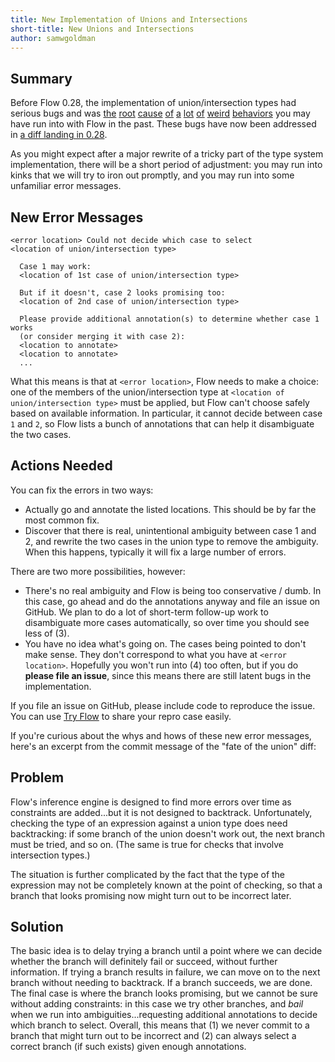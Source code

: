 ```yaml
---
title: New Implementation of Unions and Intersections
short-title: New Unions and Intersections
author: samwgoldman
---
```


## Summary

Before Flow 0.28, the implementation of union/intersection types had serious bugs and was [the][gh1759] [root][gh1664] [cause][gh1663] [of][gh1462] [a][gh1455] [lot][gh1371] [of][gh1349] [weird][gh842] [behaviors][gh815] you may have run into with Flow in the past. These bugs have now been addressed in [a diff landing in 0.28][fotu].

<!--truncate-->

As you might expect after a major rewrite of a tricky part of the type system implementation, there will be a short period of adjustment: you may run into kinks that we will try to iron out promptly, and you may run into some unfamiliar error messages.

## New Error Messages

```
<error location> Could not decide which case to select
<location of union/intersection type>

  Case 1 may work:
  <location of 1st case of union/intersection type>

  But if it doesn't, case 2 looks promising too:
  <location of 2nd case of union/intersection type>

  Please provide additional annotation(s) to determine whether case 1 works
  (or consider merging it with case 2):
  <location to annotate>
  <location to annotate>
  ...
```

What this means is that at `<error location>`, Flow needs to make a choice: one of the members of the union/intersection type at `<location of union/intersection type>` must be applied, but Flow can't choose safely based on available information. In particular, it cannot decide between case `1` and `2`, so Flow lists a bunch of annotations that can help it disambiguate the two cases.

## Actions Needed

You can fix the errors in two ways:

* Actually go and annotate the listed locations. This should be by far the most common fix.
* Discover that there is real, unintentional ambiguity between case 1 and 2, and rewrite the two cases in the union type to remove the ambiguity. When this happens, typically it will fix a large number of errors.

There are two more possibilities, however:

* There's no real ambiguity and Flow is being too conservative / dumb. In this case, go ahead and do the annotations anyway and file an issue on GitHub. We plan to do a lot of short-term follow-up work to disambiguate more cases automatically, so over time you should see less of (3).
* You have no idea what's going on. The cases being pointed to don't make sense. They don't correspond to what you have at `<error location>`. Hopefully you won't run into (4) too often, but if you do **please file an issue**, since this means there are still latent bugs in the implementation.

If you file an issue on GitHub, please include code to reproduce the issue. You can use [Try Flow](https://flowtype.org/try/) to share your repro case easily.

If you're curious about the whys and hows of these new error messages, here's an excerpt from the commit message of the "fate of the union" diff:

## Problem

Flow's inference engine is designed to find more errors over time as constraints are added...but it is not designed to backtrack. Unfortunately, checking the type of an expression against a union type does need backtracking: if some branch of the union doesn't work out, the next branch must be tried, and so on. (The same is true for checks that involve intersection types.)

The situation is further complicated by the fact that the type of the expression may not be completely known at the point of checking, so that a branch that looks promising now might turn out to be incorrect later.

## Solution

The basic idea is to delay trying a branch until a point where we can decide whether the branch will definitely fail or succeed, without further information. If trying a branch results in failure, we can move on to the next branch without needing to backtrack. If a branch succeeds, we are done. The final case is where the branch looks promising, but we cannot be sure without adding constraints: in this case we try other branches, and *bail* when we run into ambiguities...requesting additional annotations to decide which branch to select. Overall, this means that (1) we never commit to a branch that might turn out to be incorrect and (2) can always select a correct branch (if such exists) given enough annotations.

[gh1759]: https://github.com/facebook/flow/issues/1759
[gh1664]: https://github.com/facebook/flow/issues/1664
[gh1663]: https://github.com/facebook/flow/issues/1663
[gh1462]: https://github.com/facebook/flow/issues/1462
[gh1455]: https://github.com/facebook/flow/issues/1455
[gh1371]: https://github.com/facebook/flow/issues/1371
[gh1349]: https://github.com/facebook/flow/issues/1349
[gh842]: https://github.com/facebook/flow/issues/824
[gh815]: https://github.com/facebook/flow/issues/815
[fotu]: https://github.com/facebook/flow/commit/2df7671e7bda770b95e6b1eaede96d7a8ab1f2ac
